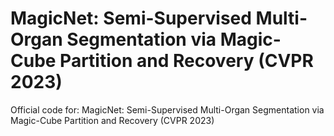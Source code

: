 # MagicNet: Semi-Supervised Multi-Organ Segmentation via Magic-Cube Partition and Recovery (CVPR 2023)
Official code for: MagicNet: Semi-Supervised Multi-Organ Segmentation via Magic-Cube Partition and Recovery (CVPR 2023)
